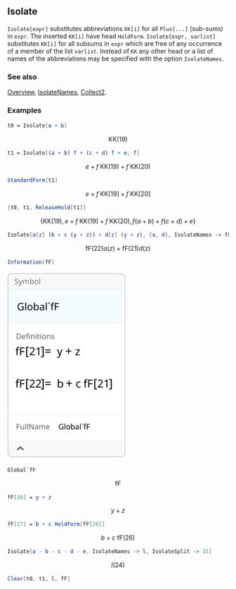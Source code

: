 ## Isolate

`Isolate[expr]` substitutes abbreviations `KK[i]` for all `Plus[...]` (sub-sums) in `expr`. The inserted `KK[i]` have head `HoldForm`. `Isolate[expr, varlist]` substitutes `KK[i]` for all subsums in `expr` which are free of any occurrence of a member of the list `varlist`. Instead of `KK` any other head or a list of names of the abbreviations may be specified with the option `IsolateNames`.

### See also

[Overview](Extra/FeynCalc.md), [IsolateNames](IsolateNames.md), [Collect2](Collect2.md).

### Examples

```mathematica
t0 = Isolate[a + b]
```

$$\text{KK}(19)$$

```mathematica
t1 = Isolate[(a + b) f + (c + d) f + e, f]
```

$$e+f \;\text{KK}(19)+f \;\text{KK}(20)$$

```mathematica
StandardForm[t1]
```

$$e+f \;\text{KK}[19]+f \;\text{KK}[20]$$

```mathematica
{t0, t1, ReleaseHold[t1]}
```

$$\{\text{KK}(19),e+f \;\text{KK}(19)+f \;\text{KK}(20),f (a+b)+f (c+d)+e\}$$

```mathematica
Isolate[a[z] (b + c (y + z)) + d[z] (y + z), {a, d}, IsolateNames -> fF]
```

$$\text{fF}(22) a(z)+\text{fF}(21) d(z)$$

```mathematica
Information[fF]
```

![0gi2hdxwlvyo6](img/0gi2hdxwlvyo6.svg)

```mathematica
Global`fF
```

$$\text{fF}$$

```mathematica
fF[26] = y + z
```

$$y+z$$

```mathematica
fF[27] = b + c HoldForm[fF[26]]
```

$$b+c \;\text{fF}(26)$$

```mathematica
Isolate[a - b - c - d - e, IsolateNames -> l, IsolateSplit -> 15]
```

$$l(24)$$

```mathematica
Clear[t0, t1, l, fF]
```